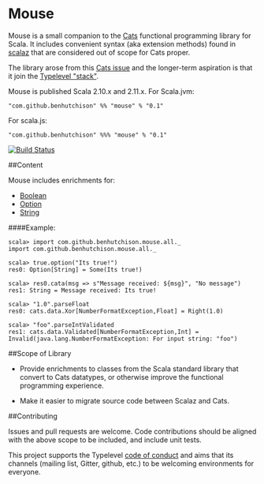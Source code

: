 # Mouse
Mouse is a small companion to the [Cats](https://github.com/typelevel/cats) functional programming library for Scala. It
includes convenient syntax (aka extension methods) found in [scalaz](https://github.com/scalaz/scalaz) that are considered out of scope for Cats proper.

The library arose from this [Cats issue](https://github.com/typelevel/cats/issues/791) and the longer-term aspiration is that it join the [Typelevel "stack"](http://typelevel.org/projects/).

Mouse is published Scala 2.10.x and 2.11.x. For Scala.jvm:

`"com.github.benhutchison" %% "mouse" % "0.1"`
 
For scala.js:

`"com.github.benhutchison" %%% "mouse" % "0.1"`

[![Build Status](https://travis-ci.org/benhutchison/mouse.svg?branch=master)](https://travis-ci.org/benhutchison/mouse)

##Content

Mouse includes enrichments for:

- [Boolean](./shared/src/main/scala/com/github/benhutchison/mouse/boolean.scala)
- [Option](./shared/src/main/scala/com/github/benhutchison/mouse/option.scala)
- [String](./shared/src/main/scala/com/github/benhutchison/mouse/string.scala)

####Example:

```
scala> import com.github.benhutchison.mouse.all._
import com.github.benhutchison.mouse.all._

scala> true.option("Its true!")
res0: Option[String] = Some(Its true!)

scala> res0.cata(msg => s"Message received: ${msg}", "No message")
res1: String = Message received: Its true!

scala> "1.0".parseFloat
res0: cats.data.Xor[NumberFormatException,Float] = Right(1.0)

scala> "foo".parseIntValidated
res1: cats.data.Validated[NumberFormatException,Int] = Invalid(java.lang.NumberFormatException: For input string: "foo")
```

##Scope of Library

- Provide enrichments to classes from the Scala standard library that convert to Cats datatypes, 
or otherwise improve the functional programming experience.

- Make it easier to migrate source code between Scalaz and Cats.

##Contributing

Issues and pull requests are welcome. Code contributions should be aligned with the above scope to be included, and include unit tests.

This project supports the Typelevel [code of conduct](http://typelevel.org/conduct.html) and aims that its channels 
(mailing list, Gitter, github, etc.) to be welcoming environments for everyone.
 


